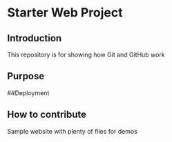 # Starter Web Project

## Introduction
This repository is for showing how Git and GitHub work

## Purpose

##Deployment

## How to contribute
Sample website with plenty of files for demos